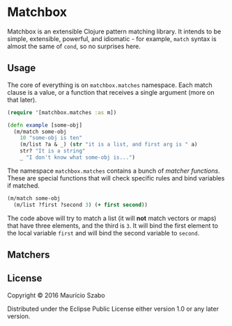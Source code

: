 # Matchbox

Matchbox is an extensible Clojure pattern matching library. It intends to be simple, extensible, powerful, and idiomatic - for example, `match` syntax is almost the same of `cond`, so no surprises here.

## Usage

The core of everything is on `matchbox.matches` namespace. Each match clause is a value, or a function that receives a single argument (more on that later).

```clojure
(require '[matchbox.matches :as m])

(defn example [some-obj]
  (m/match some-obj
    10 "some-obj is ten"
    (m/list ?a & _) (str "it is a list, and first arg is " a)
    str? "It is a string"
    _ "I don't know what some-obj is...")
```

The namespace `matchbox.matches` contains a bunch of *matcher functions*. These are special functions that will check specific rules and bind variables if matched.

```clojure
(m/match some-obj
  (m/list ?first ?second 3) (+ first second))
```

The code above will try to match a list (it will **not** match vectors or maps) that have three elements, and the third is `3`. It will bind the first element to the local variable `first` and will bind the second variable to `second`.

## Matchers


## License

Copyright © 2016 Maurício Szabo

Distributed under the Eclipse Public License either version 1.0 or any later version.
